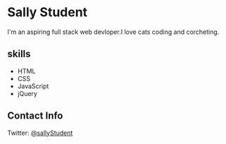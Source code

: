 <div>
 <h1>Sally Student
 	<link rel="stylesheet" type="text/css" href="main.css"></h1>
 <p>I'm an aspiring full stack web devloper.I love cats coding and corcheting.</p>
 <h2>skills</h2>
 <ul>
  <li>HTML</li>
  <li>CSS</li>
  <li>JavaScript</li>
  <li>jQuery</li>
 </ul>
 <h2>Contact Info</h2>
 <p>Twitter: <a href="https://twitter.com/sallyStudent">@sallyStudent</a></p>
</div>


